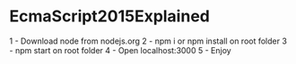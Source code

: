 # EcmaScript2015Explained

1 - Download node from  nodejs.org
2 - npm i or npm install on root folder
3 - npm start on root folder
4 - Open localhost:3000
5 - Enjoy